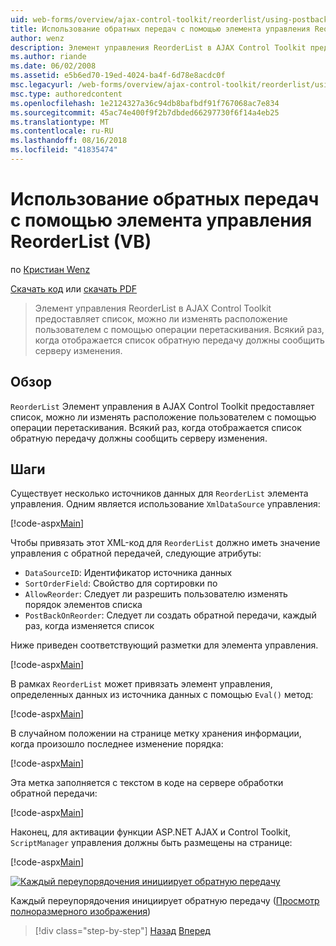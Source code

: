 ```yaml
---
uid: web-forms/overview/ajax-control-toolkit/reorderlist/using-postbacks-with-reorderlist-vb
title: Использование обратных передач с помощью элемента управления ReorderList (VB) | Документация Майкрософт
author: wenz
description: Элемент управления ReorderList в AJAX Control Toolkit предоставляет список, можно ли изменять расположение пользователем с помощью операции перетаскивания. Каждый раз, когда отображается список po...
ms.author: riande
ms.date: 06/02/2008
ms.assetid: e5b6ed70-19ed-4024-ba4f-6d78e8acdc0f
msc.legacyurl: /web-forms/overview/ajax-control-toolkit/reorderlist/using-postbacks-with-reorderlist-vb
msc.type: authoredcontent
ms.openlocfilehash: 1e2124327a36c94db8bafbdf91f767068ac7e834
ms.sourcegitcommit: 45ac74e400f9f2b7dbded66297730f6f14a4eb25
ms.translationtype: MT
ms.contentlocale: ru-RU
ms.lasthandoff: 08/16/2018
ms.locfileid: "41835474"
---
```

<a name="using-postbacks-with-reorderlist-vb"></a>Использование обратных передач с помощью элемента управления ReorderList (VB)
====================
по [Кристиан Wenz](https://github.com/wenz)

[Скачать код](http://download.microsoft.com/download/9/3/f/93f8daea-bebd-4821-833b-95205389c7d0/ReorderList4.vb.zip) или [скачать PDF](http://download.microsoft.com/download/2/d/c/2dc10e34-6983-41d4-9c08-f78f5387d32b/reorderlist4VB.pdf)

> Элемент управления ReorderList в AJAX Control Toolkit предоставляет список, можно ли изменять расположение пользователем с помощью операции перетаскивания. Всякий раз, когда отображается список обратную передачу должны сообщить серверу изменения.


## <a name="overview"></a>Обзор

`ReorderList` Элемент управления в AJAX Control Toolkit предоставляет список, можно ли изменять расположение пользователем с помощью операции перетаскивания. Всякий раз, когда отображается список обратную передачу должны сообщить серверу изменения.

## <a name="steps"></a>Шаги

Существует несколько источников данных для `ReorderList` элемента управления. Одним является использование `XmlDataSource` управления:

[!code-aspx[Main](using-postbacks-with-reorderlist-vb/samples/sample1.aspx)]

Чтобы привязать этот XML-код для `ReorderList` должно иметь значение управления с обратной передачей, следующие атрибуты:

- `DataSourceID`: Идентификатор источника данных
- `SortOrderField`: Свойство для сортировки по
- `AllowReorder`: Следует ли разрешить пользователю изменять порядок элементов списка
- `PostBackOnReorder`: Следует ли создать обратной передачи, каждый раз, когда изменяется список

Ниже приведен соответствующий разметки для элемента управления.

[!code-aspx[Main](using-postbacks-with-reorderlist-vb/samples/sample2.aspx)]

В рамках `ReorderList` может привязать элемент управления, определенных данных из источника данных с помощью `Eval()` метод:

[!code-aspx[Main](using-postbacks-with-reorderlist-vb/samples/sample3.aspx)]

В случайном положении на странице метку хранения информации, когда произошло последнее изменение порядка:

[!code-aspx[Main](using-postbacks-with-reorderlist-vb/samples/sample4.aspx)]

Эта метка заполняется с текстом в коде на сервере обработки обратной передачи:

[!code-aspx[Main](using-postbacks-with-reorderlist-vb/samples/sample5.aspx)]

Наконец, для активации функции ASP.NET AJAX и Control Toolkit, `ScriptManager` управления должны быть размещены на странице:

[!code-aspx[Main](using-postbacks-with-reorderlist-vb/samples/sample6.aspx)]


[![Каждый переупорядочения инициирует обратную передачу](using-postbacks-with-reorderlist-vb/_static/image2.png)](using-postbacks-with-reorderlist-vb/_static/image1.png)

Каждый переупорядочения инициирует обратную передачу ([Просмотр полноразмерного изображения](using-postbacks-with-reorderlist-vb/_static/image3.png))

> [!div class="step-by-step"]
> [Назад](drag-and-drop-via-reorderlist-cs.md)
> [Вперед](drag-and-drop-via-reorderlist-vb.md)
